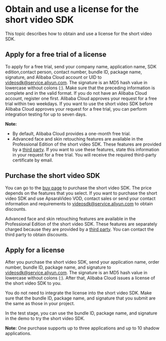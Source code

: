 # Obtain and use a license for the short video SDK

This topic describes how to obtain and use a license for the short video SDK.

## Apply for a free trial of a license

To apply for a free trial, send your company name, application name, SDK edition,contact person, contact number, bundle ID, package name, signature, and Alibaba Cloud account or UID to [videosdk@service.aliyun.com](mailto:videosdk@service.aliyun.com). The signature is an MD5 hash value in lowercase without colons \(:\). Make sure that the preceding information is complete and in the valid format. If you do not have an Alibaba Cloud account, register one first. Alibaba Cloud approves your request for a free trial within two weekdays. If you want to use the short video SDK before Alibaba Cloud approves your request for a free trial, you can perform integration testing for up to seven days.

**Note:**

-   By default, Alibaba Cloud provides a one-month free trial.
-   Advanced face and skin retouching features are available in the Professional Edition of the short video SDK. These features are provided by a [third party](https://market.aliyun.com/products/57124001/cmfw014258.html?spm=5176.730005.productlist.d_cmfw014258.76c13524JQhJxm#sku=yuncode825800002). If you want to use these features, state this information in your request for a free trial. You will receive the required third-party certificate by email.

## Purchase the short video SDK

You can go to the [buy page](https://common-buy-intl.alibabacloud.com/?spm=a2c63.p38356.879954.11.18307759ZLX8Ht&&commodityCode=vod_shortvideosdk_pre_intl#/buy) to purchase the short video SDK. The price depends on the features that you select. If you want to purchase the short video SDK and use ApsaraVideo VOD, contact sales or send your contact information and requirements to [videosdk@service.aliyun.com](mailto:videosdk@service.aliyun.com) to obtain discounts.

Advanced face and skin retouching features are available in the Professional Edition of the short video SDK. These features are separately charged because they are provided by a [third party](https://market.aliyun.com/products/57124001/cmfw014258.html?spm=5176.730005.productlist.d_cmfw014258.76c13524JQhJxm#sku=yuncode825800002). You can contact the third party to obtain discounts.

## Apply for a license

After you purchase the short video SDK, send your application name, order number, bundle ID, package name, and signature to [videosdk@service.aliyun.com](mailto:videosdk@service.aliyun.com). The signature is an MD5 hash value in lowercase without colons \(:\). After that, Alibaba Cloud issues a license of the short video SDK to you.

You do not need to integrate the license into the short video SDK. Make sure that the bundle ID, package name, and signature that you submit are the same as those in your project.

In the test stage, you can use the bundle ID, package name, and signature in the demo to try the short video SDK.

**Note:** One purchase supports up to three applications and up to 10 shadow applications.

